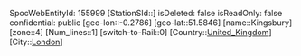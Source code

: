 ﻿---
location: [51.5846,-0.2786]
type: Station
tags:
- geo/Station
- Europe/United_Kingdom/London

---
SpocWebEntityId: 155999
[StationSId::]
isDeleted: false
isReadOnly: false
confidential: public
[geo-lon::-0.2786]
[geo-lat::51.5846]
[name::Kingsbury]
[zone::4]
[Num_lines::1]
[switch-to-Rail::0]
[Country::[United_Kingdom](geo/Continent/Europe/United_Kingdom.md)]
[City::[London](geo/Continent/Europe/United_Kingdom/London.md)]

